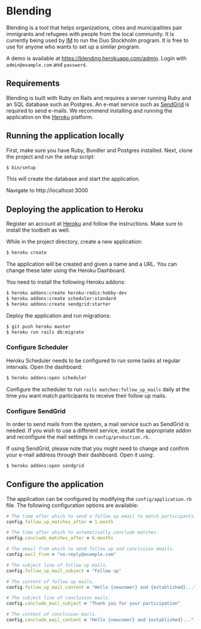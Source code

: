 # Blending

Blending is a tool that helps organizations, cities and municipalities pair immigrants and refugees with people from the local community. It is currently being used by [IM](https://www.manniskohjalp.se) to run the Duo Stockholm program. It is free to use for anyone who wants to set up a similar program.

A demo is available at https://blending.herokuapp.com/admin. Login with `admin@example.com` and `password`.

## Requirements

Blending is built with Ruby on Rails and requires a server running Ruby and an SQL database such as Postgres. An e-mail service such as [SendGrid](https://www.sendgrid.com) is required to send e-mails. We recommend installing and running the application on the [Heroku](https://www.heroku.com) platform.

## Running the application locally

First, make sure you have Ruby, Bundler and Postgres installed. Next, clone the project and run the setup script:

```sh
$ bin/setup
```

This will create the database and start the application.

Navigate to http://localhost:3000

## Deploying the application to Heroku

Register an account at [Heroku](https://www.heroku.com) and follow the instructions. Make sure to install the toolbelt as well.

While in the project directory, create a new application:

```sh
$ heroku create
```

The application will be created and given a name and a URL. You can change these later using the Heroku Dashboard.

You need to install the following Heroku addons:

```sh
$ heroku addons:create heroku-redis:hobby-dev
$ heroku addons:create scheduler:standard
$ heroku addons:create sendgrid:starter
```

Deploy the application and run migrations:

```sh
$ git push heroku master
$ heroku run rails db:migrate
```

### Configure Scheduler

Heroku Scheduler needs to be configured to run some tasks at regular intervals. Open the dashboard:

```sh
$ heroku addons:open scheduler
```

Configure the scheduler to run `rails matches:follow_up_mails` daily at the time you want match participants to receive their follow up mails.

### Configure SendGrid

In order to send mails from the system, a mail service such as SendGrid is needed. If you wish to use a different service, install the appropriate addon and reconfigure the mail settings in `config/production.rb`.

If using SendGrid, please note that you might need to change and confirm your e-mail address through their dashboard. Open it using:

```sh
$ heroku addons:open sendgrid
```

## Configure the application

The application can be configured by modifying the `config/application.rb` file. The following configuration options are available:

```ruby
# The time after which to send a follow up email to match participants.
config.follow_up_matches_after = 1.month

# The time after which to automatically conclude matches.
config.conclude_matches_after = 6.months

# The email from which to send follow up and conclusion emails.
config.mail_from = "no-reply@example.com"

# The subject line of follow up mails.
config.follow_up_mail_subject = "Follow up"

# The content of follow up mails.
config.follow_up_mail_content = "Hello {newcomer} and {established}..."

# The subject line of conclusion mails.
config.conclude_mail_subject = "Thank you for your participation"

# The content of conclusion mails.
config.conclude_mail_content = "Hello {newcomer} and {established}..."
```
